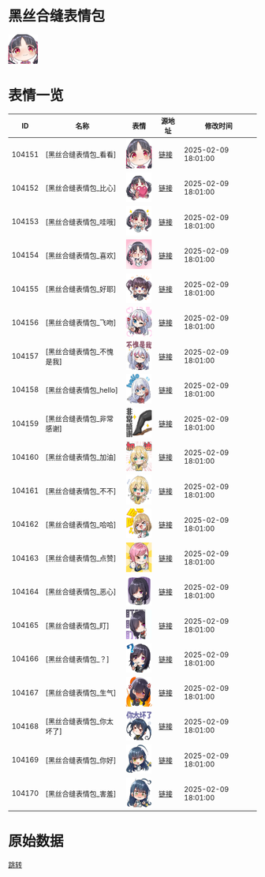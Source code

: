 # 黑丝合缝表情包

<img src="./cover.png" height="60" alt="cover" />

# 表情一览

|ID|名称|表情|源地址|修改时间|
|----|----|----|----|----|
|104151|[黑丝合缝表情包_看看]|<img src="./pic/104151_%5B黑丝合缝表情包_看看%5D.png" height="60" alt="看看"/>|[链接](https://i0.hdslb.com/bfs/garb/be9846f7ef30ec4c291899f9bc7fd3264a2fff73.png)|2025-02-09 18:01:00|
|104152|[黑丝合缝表情包_比心]|<img src="./pic/104152_%5B黑丝合缝表情包_比心%5D.png" height="60" alt="比心"/>|[链接](https://i0.hdslb.com/bfs/garb/658f839b54e0b030a959582fb6dff4cbbb9155ea.png)|2025-02-09 18:01:00|
|104153|[黑丝合缝表情包_哇哦]|<img src="./pic/104153_%5B黑丝合缝表情包_哇哦%5D.png" height="60" alt="哇哦"/>|[链接](https://i0.hdslb.com/bfs/garb/e92f79581755cd839c5c2563a9948b25441d2323.png)|2025-02-09 18:01:00|
|104154|[黑丝合缝表情包_喜欢]|<img src="./pic/104154_%5B黑丝合缝表情包_喜欢%5D.png" height="60" alt="喜欢"/>|[链接](https://i0.hdslb.com/bfs/garb/f295bdd9c30557023b6a1af5f0bb33c94118b237.png)|2025-02-09 18:01:00|
|104155|[黑丝合缝表情包_好耶]|<img src="./pic/104155_%5B黑丝合缝表情包_好耶%5D.png" height="60" alt="好耶"/>|[链接](https://i0.hdslb.com/bfs/garb/8f3132a3555779513555fa486cf8d228b9315bf6.png)|2025-02-09 18:01:00|
|104156|[黑丝合缝表情包_飞吻]|<img src="./pic/104156_%5B黑丝合缝表情包_飞吻%5D.png" height="60" alt="飞吻"/>|[链接](https://i0.hdslb.com/bfs/garb/f61a1296f989639c153b76c3ba55885f64397f95.png)|2025-02-09 18:01:00|
|104157|[黑丝合缝表情包_不愧是我]|<img src="./pic/104157_%5B黑丝合缝表情包_不愧是我%5D.png" height="60" alt="不愧是我"/>|[链接](https://i0.hdslb.com/bfs/garb/531f6c0c196b52d32cfbc6e3913d3bf7566791ee.png)|2025-02-09 18:01:00|
|104158|[黑丝合缝表情包_hello]|<img src="./pic/104158_%5B黑丝合缝表情包_hello%5D.png" height="60" alt="hello"/>|[链接](https://i0.hdslb.com/bfs/garb/213ec17178ae4a13a3d7dd1f9fbfab38cfb4cfce.png)|2025-02-09 18:01:00|
|104159|[黑丝合缝表情包_非常感谢]|<img src="./pic/104159_%5B黑丝合缝表情包_非常感谢%5D.png" height="60" alt="非常感谢"/>|[链接](https://i0.hdslb.com/bfs/garb/14491a7531133ead2a454fec195d10d580a9008d.png)|2025-02-09 18:01:00|
|104160|[黑丝合缝表情包_加油]|<img src="./pic/104160_%5B黑丝合缝表情包_加油%5D.png" height="60" alt="加油"/>|[链接](https://i0.hdslb.com/bfs/garb/75470daa3f58bc7c1e859b01da088840e64286fd.png)|2025-02-09 18:01:00|
|104161|[黑丝合缝表情包_不不]|<img src="./pic/104161_%5B黑丝合缝表情包_不不%5D.png" height="60" alt="不不"/>|[链接](https://i0.hdslb.com/bfs/garb/502cb8b19e6bf10205d6b5e25c5ce9675ff0ee0f.png)|2025-02-09 18:01:00|
|104162|[黑丝合缝表情包_哈哈]|<img src="./pic/104162_%5B黑丝合缝表情包_哈哈%5D.png" height="60" alt="哈哈"/>|[链接](https://i0.hdslb.com/bfs/garb/45af5bfa6354d76612771c199ee85512f5fb612e.png)|2025-02-09 18:01:00|
|104163|[黑丝合缝表情包_点赞]|<img src="./pic/104163_%5B黑丝合缝表情包_点赞%5D.png" height="60" alt="点赞"/>|[链接](https://i0.hdslb.com/bfs/garb/2da8c23e53ab3ab65a41755aabaaa05475dea887.png)|2025-02-09 18:01:00|
|104164|[黑丝合缝表情包_恶心]|<img src="./pic/104164_%5B黑丝合缝表情包_恶心%5D.png" height="60" alt="恶心"/>|[链接](https://i0.hdslb.com/bfs/garb/bfa38dc2e7acc8def70f95e6faf5ef149b5c120f.png)|2025-02-09 18:01:00|
|104165|[黑丝合缝表情包_盯]|<img src="./pic/104165_%5B黑丝合缝表情包_盯%5D.png" height="60" alt="盯"/>|[链接](https://i0.hdslb.com/bfs/garb/b89f14a9e076ad115d140cd67122106122489242.png)|2025-02-09 18:01:00|
|104166|[黑丝合缝表情包_？]|<img src="./pic/104166_%5B黑丝合缝表情包_？%5D.png" height="60" alt="？"/>|[链接](https://i0.hdslb.com/bfs/garb/5d8cd6f93db4ad6c5835d7d689ed0c3228ed8de9.png)|2025-02-09 18:01:00|
|104167|[黑丝合缝表情包_生气]|<img src="./pic/104167_%5B黑丝合缝表情包_生气%5D.png" height="60" alt="生气"/>|[链接](https://i0.hdslb.com/bfs/garb/e4f0ed62211bd2d56d6f5eb1558c9e826341ccde.png)|2025-02-09 18:01:00|
|104168|[黑丝合缝表情包_你太坏了]|<img src="./pic/104168_%5B黑丝合缝表情包_你太坏了%5D.png" height="60" alt="你太坏了"/>|[链接](https://i0.hdslb.com/bfs/garb/5f15b43a71bd195baf7764116ca40b88c3da1cd5.png)|2025-02-09 18:01:00|
|104169|[黑丝合缝表情包_你好]|<img src="./pic/104169_%5B黑丝合缝表情包_你好%5D.png" height="60" alt="你好"/>|[链接](https://i0.hdslb.com/bfs/garb/ed6ba056b2eba46268db3a60a06eed81fac6a250.png)|2025-02-09 18:01:00|
|104170|[黑丝合缝表情包_害羞]|<img src="./pic/104170_%5B黑丝合缝表情包_害羞%5D.png" height="60" alt="害羞"/>|[链接](https://i0.hdslb.com/bfs/garb/243b82131181e3f00f520d93e714d7fe59497138.png)|2025-02-09 18:01:00|

# 原始数据

[跳转](./raw.json)

